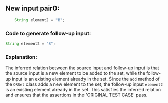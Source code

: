 ## New input pair0:
```java
    String element2 = "B";
```
### Code to generate follow-up input:
```java
String element2 = "B";
```
### Explanation:
The inferred relation between the source input and follow-up input is that the source input is a new element to be added to the set, while the follow-up input is an existing element already in the set. Since the `add` method of the `ORSet` class adds a new element to the set, the follow-up input `element2` is an existing element already in the set. This satisfies the inferred relation and ensures that the assertions in the 'ORIGINAL TEST CASE' pass.
